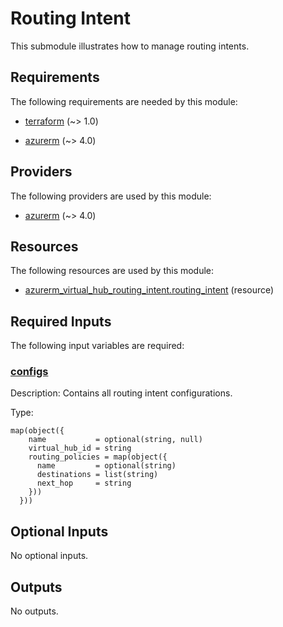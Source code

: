 # Routing Intent

This submodule illustrates how to manage routing intents.

<!-- BEGIN_TF_DOCS -->
## Requirements

The following requirements are needed by this module:

- <a name="requirement_terraform"></a> [terraform](#requirement\_terraform) (~> 1.0)

- <a name="requirement_azurerm"></a> [azurerm](#requirement\_azurerm) (~> 4.0)

## Providers

The following providers are used by this module:

- <a name="provider_azurerm"></a> [azurerm](#provider\_azurerm) (~> 4.0)

## Resources

The following resources are used by this module:

- [azurerm_virtual_hub_routing_intent.routing_intent](https://registry.terraform.io/providers/hashicorp/azurerm/latest/docs/resources/virtual_hub_routing_intent) (resource)

## Required Inputs

The following input variables are required:

### <a name="input_configs"></a> [configs](#input\_configs)

Description: Contains all routing intent configurations.

Type:

```hcl
map(object({
    name           = optional(string, null)
    virtual_hub_id = string
    routing_policies = map(object({
      name         = optional(string)
      destinations = list(string)
      next_hop     = string
    }))
  }))
```

## Optional Inputs

No optional inputs.

## Outputs

No outputs.
<!-- END_TF_DOCS -->

